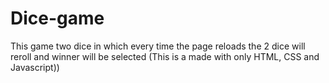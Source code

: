 # Dice-game
This game two dice in which every time the page reloads the 2 dice will reroll and winner will be selected (This is a made with only HTML, CSS and Javascript))
